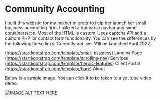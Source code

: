 # Community Accounting
I built this website for my mother in order to help her launch her small business accounting firm. I utilized a bootstrap navbar and some containers/css. Most of the HTML is custom. Uses captcha API and a custom PHP for contact form functionality. You can see the differences by the following these links.
Currently not live. Will be launched April 2022.

(https://startbootstrap.com/template/small-business) Landing Page
(https://startbootstrap.com/template/scrolling-nav) Services
(https://startbootstrap.com/template/heroic-features) Client Portal
(https://startbootstrap.com/template/bare) About

Below is a sample image. You can click it to be taken to a youtube video demo.

[![IMAGE ALT TEXT HERE](https://img.youtube.com/vi/w0wOJIy1A1Q/maxresdefault.jpg?time=1642633500000&sqp=CJyyoo8G&rs=AOn4CLARmvHaPzmuFg_vh0g59cLmIPaw3g)](https://www.youtube.com/watch?v=w0wOJIy1A1Q)